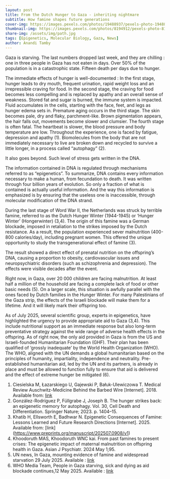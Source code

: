 ```yaml
---
layout: post
title: From the Dutch Hunger to Gaza - inheriting nightmare
subtitle: How famine shapes future generations
cover-img: https://images.pexels.com/photos/19488937/pexels-photo-19488937.jpeg
thumbnail-img: https://images.pexels.com/photos/8194912/pexels-photo-8194912.jpeg
share-img: /assets/img/path.jpg
tags: [Epigenetics, Molecular Biology, Gaza, News]
author: Anandi Tamby
---
```


Gaza is starving. The last numbers dropped last week, and they are chilling : one in three people in Gaza has not eaten in days. Over 50% of the population is in a catastrophic state. Fifteen death per days due to hunger. 

The immediate effects of hunger is well-documented : In the first stage, hunger leads to dry mouth, frequent urination, rapid weight loss and an irrepressible craving for food. In the  second stage, the  craving for food becomes less compelling and is replaced by apathy and an overall sense of weakness. Stored fat and sugar is burned, the immune system is impacted. Fluid accumulates in the cells, starting with the face, feet, and legs as hunger edema sets in. Premature aging occurs in the  third stage. The skin becomes pale, dry and flaky, parchment-like. Brown pigmentation appears, the hair falls out, movements become slower and clumsier. The fourth stage is often fatal. The heartbeat is slower, the blood pressure and body temperature are low. Throughout the experience, one is faced by fatigue, depression and apathy (1). Biomolecules from the body that are not immediately necessary to live are broken down and recycled to survive a little longer, in a process called “autophagy”  (2).

It also goes beyond. Such level of stress gets written in the DNA.

The information contained in DNA is regulated through mechanisms referred to as “epigenetics”. To summarize, DNA contains every information necessary to make a human, from fecundation to death. It was written through four billion years of evolution. So only a fraction of what is contained is actually useful information. And the way this information is emphasized is by ensuring that the useless one is inaccessible, through molecular modification of the DNA strand.

During  the last stage of Word War II, the Netherlands was struck by terrible famine, referred to as the Dutch Hunger Winter (1944-1945) or ‘Hunger Winter’ (Hongerwinter) (3,4). The origin of this famine was a German blockade, imposed in retaliation to the strikes imposed by the Dutch resistance. As a result, the population experienced sever malnutrition (400-800 calories/day), including pregnant women. This offered the unique opportunity to study the transgenerational effect of famine (3).

The result showed a direct effect of prenatal nutrition on the offspring’s DNA, causing a proportion to obesity, cardiovascular issues and neuropsychiatric disorders (such as schizophrenia and depression). The effects were visible decades after the event.

Right now, in Gaza, over 20 000 children are facing malnutrition. At least half a million of the household are facing a complete lack of food or other basic needs (5). On a larger scale, this situation is awfully parallel with the ones faced by Dutch families in the Hunger Winter. For many Palestinians of the Gaza strip, the effects of the Israeli blockade will make them for a lifetime. And it will likely mark their offspring too.  

As of July 2025, several scientific group, experts in epigenetics, have highlighted the urgency to provide appropriate aid to Gaza (3,4). This include nutritional support as an immediate response but also long-term preventative strategy against the wide range of adverse health effects in the offspring. As of right now, the only aid provided in Gaza is from the US and Israeli-founded Humanitarian Foundation (GHF). Their plan has been qualified of ‘grossly inadequate’ by the World Health Organization (WHO). The WHO, aligned with the UN demands a global humanitarian based on the principles of humanity, impartiality, independence and neutrality. Pre-established humanitarian aid, led by the UN and its partners, is already in place and must be allowed to function fully to ensure that aid is delivered and the effect of extreme hunger be mitigated (6). 



1.	Ciesielska M, Łazarskiego U, Gajewski P, Bałuk-Ulewiczowa T. Medical Review Auschwitz-Medicine Behind the Barbed Wire [Internet]. 2018. Available from: [link](https://www.researchgate.net/publication/344161872)
2.	González-Rodríguez P, Füllgrabe J, Joseph B. The hunger strikes back: an epigenetic memory for autophagy. Vol. 30, Cell Death and Differentiation. Springer Nature; 2023. p. 1404–15. 
3.	Khatib H, Ellsworth E, Badhwar N. Epigenetic Consequences of Famine: Lessons Learned and Future Research Directions [Internet]. 2025. Available from: [link] (https://www.preprints.org/manuscript/202507.0908/v1)
4.	Khoodoruth MAS, Khoodoruth WNC kai. From past famines to present crises: The epigenetic impact of maternal malnutrition on offspring health in Gaza. Asian J Psychiatr. 2024 May 1;95. 
5.	 UN news, In Gaza, mounting evidence of famine and widespread starvation 29 July 2025. Available : [link](https://news.un.org/en/story/2025/07/1165517)
6. 	WHO Media Team, People in Gaza starving, sick and dying as aid blockade continues,12 May 2025.  Available : [link](https://www.who.int/news/item/12-05-2025-people-in-gaza-starving--sick-and-dying-as-aid-blockade-continues)
